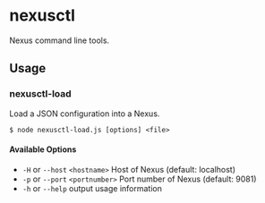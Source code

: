 # nexusctl

Nexus command line tools.

## Usage

### nexusctl-load

Load a JSON configuration into a Nexus.

```
$ node nexusctl-load.js [options] <file>
```

#### Available Options

- `-H` or `--host` `<hostname>` Host of Nexus (default: localhost)
- `-p` or `--port` `<portnumber>` Port number of Nexus (default: 9081)
- `-h` or `--help` output usage information
